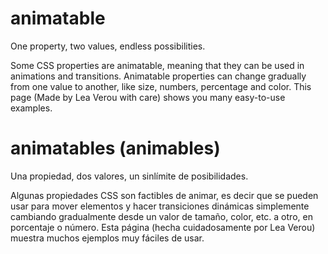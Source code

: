 # animatable
One property, two values, endless possibilities.

Some CSS properties are animatable, meaning that they can be used in animations and transitions.
Animatable properties can change gradually from one value to another, like size, numbers, percentage and color.
This page (Made by Lea Verou with care) shows you many easy-to-use examples. 

# animatables (animables)
Una propiedad, dos valores, un sinlímite de posibilidades.

Algunas propiedades CSS son factibles de animar, es decir que se pueden usar para mover elementos y hacer transiciones dinámicas 
simplemente cambiando gradualmente desde un valor de tamaño, color, etc. a otro, en porcentaje o número.
Esta página (hecha cuidadosamente por Lea Verou) muestra muchos ejemplos muy fáciles de usar.
